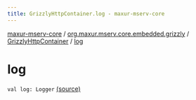 ```yaml
---
title: GrizzlyHttpContainer.log - maxur-mserv-core
---
```


[maxur-mserv-core](../../index.html) / [org.maxur.mserv.core.embedded.grizzly](../index.html) / [GrizzlyHttpContainer](index.html) / [log](.)

# log

`val log: Logger` [(source)](https://github.com/myunusov/maxur-mserv/tree/master/maxur-mserv-core/src/main/kotlin/org/maxur/mserv/core/embedded/grizzly/GrizzlyHttpContainer.kt#L37)